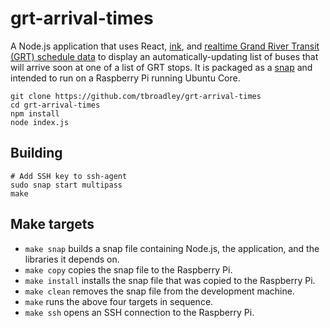 # grt-arrival-times

A Node.js application that uses React, [ink](https://github.com/vadimdemedes/ink), and [realtime Grand River Transit (GRT) schedule data](https://www.grt.ca/en/about-grt/open-data.aspx) to display an automatically-updating list of buses that will arrive soon at one of a list of GRT stops. It is packaged as a [snap](https://snapcraft.io) and intended to run on a Raspberry Pi running Ubuntu Core.

```shell
git clone https://github.com/tbroadley/grt-arrival-times
cd grt-arrival-times
npm install
node index.js
```

## Building

```shell
# Add SSH key to ssh-agent
sudo snap start multipass
make
```

## Make targets

- `make snap` builds a snap file containing Node.js, the application, and the libraries it depends on.
- `make copy` copies the snap file to the Raspberry Pi.
- `make install` installs the snap file that was copied to the Raspberry Pi.
- `make clean` removes the snap file from the development machine.
- `make` runs the above four targets in sequence.
- `make ssh` opens an SSH connection to the Raspberry Pi.
